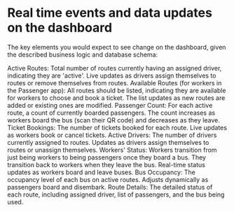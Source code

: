# Real time events and data updates on the dashboard

The key elements you would expect to see change on the dashboard, given the described business logic and database schema:

Active Routes:
Total number of routes currently having an assigned driver, indicating they are 'active'.
Live updates as drivers assign themselves to routes or remove themselves from routes.
Available Routes (for workers in the Passenger app):
All routes should be listed, indicating they are available for workers to choose and book a ticket.
The list updates as new routes are added or existing ones are modified.
Passenger Count:
For each active route, a count of currently boarded passengers.
The count increases as workers board the bus (scan their QR code) and decreases as they leave.
Ticket Bookings:
The number of tickets booked for each route.
Live updates as workers book or cancel tickets.
Active Drivers:
The number of drivers currently assigned to routes.
Updates as drivers assign themselves to routes or unassign themselves.
Workers' Status:
Workers transition from just being workers to being passengers once they board a bus. They transition back to workers when they leave the bus.
Real-time status updates as workers board and leave buses.
Bus Occupancy:
The occupancy level of each bus on active routes.
Adjusts dynamically as passengers board and disembark.
Route Details:
The detailed status of each route, including assigned driver, list of passengers, and the bus being used.